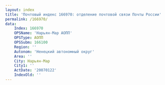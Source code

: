 ```yaml
---
layout: index
title: 'Почтовый индекс 166970: отделение почтовой связи Почты России'
permalink: /166970/
data:
    Index: 166970
    OPSName: 'Нарьян-Мар АОПП'
    OPSType: АОПП
    OPSSubm: 166100
    Region: ''
    Autonom: 'Ненецкий автономный округ'
    Area: ''
    City: Нарьян-Мар
    City1: ''
    ActDate: '20070122'
    IndexOld: ''
---
```

